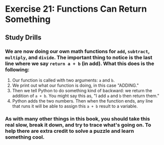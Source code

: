 # Exercise 21: Functions Can Return Something
## Study Drills
### We are now doing our own math functions for ```add```, ```subtract```, ```multiply```, and ```divide```. The important thing to notice is the last line where we say ```return a + b``` (in add). What this does is the following:

1. Our function is called with two arguments: ```a``` and ```b```.
2. We print out what our function is doing, in this case "ADDING."
3. Then we tell Python to do something kind of backward: we return the addition of ```a + b```. You might say this as, "I add ```a``` and ```b``` then return them."
4. Python adds the two numbers. Then when the function ends, any line that runs it will be able to assign this ```a + b``` result to a variable.

### As with many other things in this book, you should take this real slow, break it down, and try to trace what's going on. To help there are extra credit to solve a puzzle and learn something cool.
